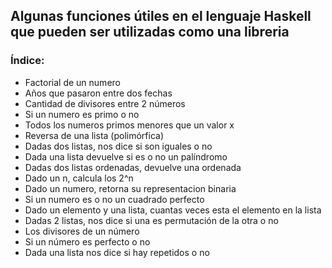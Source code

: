## Algunas funciones útiles en el lenguaje Haskell que pueden ser utilizadas como una libreria

### Índice:
- Factorial de un numero
- Años que pasaron entre dos fechas
- Cantidad de divisores entre 2 números
- Si un numero es primo o no
- Todos los numeros primos menores que un valor x
- Reversa de una lista (polimórfica)
- Dadas dos listas, nos dice si son iguales o no
- Dada una lista devuelve si es o no un palíndromo
- Dadas dos listas ordenadas, devuelve una ordenada
- Dado un n, calcula los 2^n
- Dado un numero, retorna su representacion binaria
- Si un numero es o no un cuadrado perfecto
- Dado un elemento y una lista, cuantas veces esta el elemento en la lista
- Dadas 2 listas, nos dice si una es permutación de la otra o no
- Los divisores de un número
- Si un número es perfecto o no
- Dada una lista nos dice si hay repetidos o no